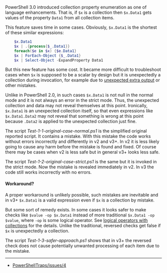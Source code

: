 
PowerShell 3.0 introduced collection property enumeration as one of language
enhancements. That is, if `$x` is a collection then `$x.Data1` gets values of
the property `Data1` from all collection items.

This feature saves time in some cases. Obviously, `$x.Data1` is the shortest of
these similar expressions:

```powershell
    $x.Data1
    $x | .{process{$_.Data1}}
    foreach($e in $x) {$e.Data1}
    $x | ForEach-Object {$_.Data1}
    $x | Select-Object -ExpandProperty Data1
```

But this new feature has some cost. It became more difficult to troubleshoot
cases when `$x` is supposed to be a scalar by design but it is unexpectedly a
collection during invocation, for example due to [unexpected extra output] or
other mistakes.

Unlike in PowerShell 2.0, in such cases `$x.Data1` is not null in the normal
mode and it is not always an error in the strict mode. Thus, the unexpected
collection and data may not reveal themselves at this point. Ironically,
`$x.Data1` is an unexpected collection itself, so that even expressions like
`$x.Data1.Data2` may not reveal that something is wrong at this point because
`.Data2` is applied to the unexpected collection just fine.

The script *Test-1-1-original-case-normal.ps1* is the simplified original
reported script. It contains a mistake. With this mistake the code works
without errors incorrectly and differently in v2 and v3+. In v2 it is less
likely going to cause any harm before the mistake is found and fixed. Of course
there may be cases when v2 is less safe but in general v3+ looks less safe.

The script *Test-1-2-original-case-strict.ps1* is the same but it is invoked in
the strict mode. Now the mistake is revealed immediately in v2. In v3 the code
still works incorrectly with no errors.

#### Workaround?

A proper workaround is unlikely possible, such mistakes are inevitable and in
v3+ `$x.Data1` is a valid expression even if `$x` is a collection by mistake.

But some sort of remedy exists. In some cases it looks safer to make checks
like `$value -op $x.Data1` instead of more traditional `$x.Data1 -op $value`,
where `-op` is some logical operator. See [logical operators with collections]
for the details. Unlike the traditional, reversed checks get false if `$x` is
unexpectedly a collection.

The script *Test-1-3-safer-approach.ps1* shows that in v3+ the reversed check
does not cause potentially unwanted processing of each item due to the mistake.

---

- [PowerShellTraps/issues/4](https://github.com/nightroman/PowerShellTraps/issues/4)

[unexpected extra output]: ../Unexpected-output
[logical operators with collections]: ../Logical-operators-with-collections
